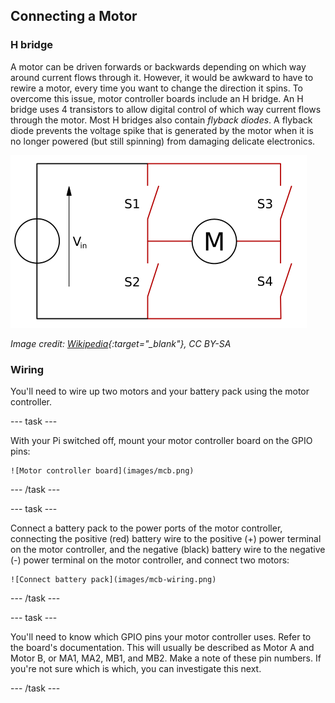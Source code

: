 ## Connecting a Motor

### H bridge

A motor can be driven forwards or backwards depending on which way around current flows through it. However, it would be awkward to have to rewire a motor, every time you want to change the direction it spins. To overcome this issue, motor controller boards include an H bridge. An H bridge uses 4 transistors to allow digital control of which way current flows through the motor. Most H bridges also contain *flyback diodes*. A flyback diode prevents the voltage spike that is generated by the motor when it is no longer powered (but still spinning) from damaging delicate electronics.

![H-Bridge](images/h-bridge.png)

*Image credit: [Wikipedia](https://en.wikipedia.org/wiki/H_bridge){:target="_blank"}, CC BY-SA*

### Wiring

You'll need to wire up two motors and your battery pack using the motor controller.

--- task ---

With your Pi switched off, mount your motor controller board on the GPIO pins:

    ![Motor controller board](images/mcb.png)

--- /task ---

--- task ---

Connect a battery pack to the power ports of the motor controller, connecting the positive (red) battery wire to the positive (+) power terminal on the motor controller, and the negative (black) battery wire to the negative (-) power terminal on the motor controller, and connect two motors:

    ![Connect battery pack](images/mcb-wiring.png)

--- /task ---

--- task ---

You'll need to know which GPIO pins your motor controller uses. Refer to the board's documentation. This will usually be described as Motor A and Motor B, or MA1, MA2, MB1, and MB2. Make a note of these pin numbers. If you're not sure which is which, you can investigate this next.

--- /task ---

